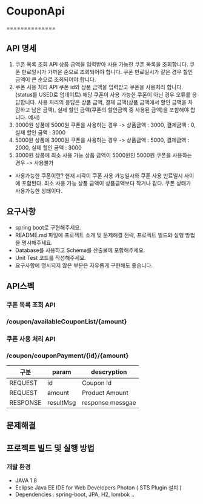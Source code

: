 # CouponApi
==============

## API 명세
1. 쿠폰 목록 조회 API 
상품 금액을 입력받아 사용 가능한 쿠폰 목록을 조회합니다. 
쿠폰 만료일시가 가까운 순으로 조회되어야 합니다. 
쿠폰 만료일시가 같은 경우 할인 금액이 큰 순으로 조회되어야 합니다. 
2. 쿠폰 사용 처리 API 
쿠폰 id와 상품 금액을 입력받고 쿠폰을 사용처리 합니다. (status를 USED로 업데이트) 
해당 쿠폰이 사용 가능한 쿠폰이 아닌 경우 오류를 응답합니다. 
사용 처리의 응답은 상품 금액, 결제 금액(상품 금액에서 할인 금액을 차감하고 남은 금액), 실제 할인
금액(쿠폰의 할인금액 중 사용된 금액)을 포함해야 합니다. 
예시) 
1. 3000원 상품에 5000원 쿠폰을 사용하는 경우
-> 상품금액 : 3000, 결제금액 : 0, 실제 할인 금액 : 3000 
2. 5000원 상품에 3000원 쿠폰을 사용하는 경우
-> 상품금액 : 5000, 결제금액 : 2000, 실제 할인 금액 : 3000 
3. 3000원 상품에 최소 사용 가능 상품 금액이 5000원인 5000원 쿠폰을 사용하는 경우
-> 사용불가
* 사용가능한 쿠폰이란? 
현재 시각이 쿠폰 사용 가능일시와 쿠폰 사용 만료일시 사이에 포함된다. 
최소 사용 가능 상품 금액이 상품금액보다 작거나 같다. 
쿠폰 상태가 사용가능한 상태이다.

## 요구사항
* spring boot로 구현해주세요.  
* README.md 파일에 프로젝트 소개 및 문제해결 전략, 프로젝트 빌드와 실행 방법을 명시해주세요. 
* Database를 사용하고 Schema를 산출물에 포함해주세요. 
* Unit Test 코드를 작성해주세요. 
* 요구사항에 명시되지 않은 부분은 자유롭게 구현해도 좋습니다.

## API스펙
### 쿠폰 목록 조회 API 
### /coupon/availableCouponList/{amount}



### 쿠폰 사용 처리 API
### /coupon/couponPayment/{id}/{amount}
|구분| param | descryption |
|--------|-----|-----------|
| REQUEST | id |  Coupon Id   |
| REQUEST | amount |  Product Amount   |
| RESPONSE | resultMsg |  response messgae   |



## 문제해결



## 프로젝트 빌드 및 실행 방법
### 개발 환경 
- JAVA 1.8
- Eclipse Java EE IDE for Web Developers Photon ( STS Plugin 설치 )
- Dependencies : spring-boot, JPA, H2, lombok ..

